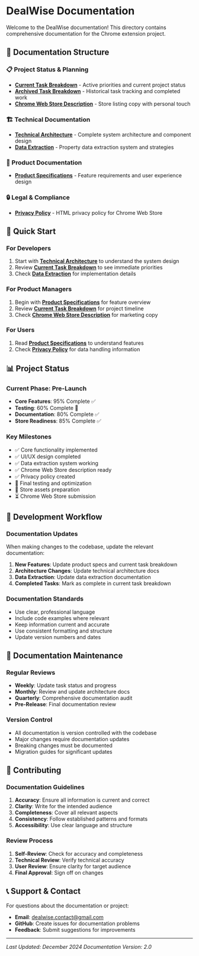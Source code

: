 # DealWise Documentation

Welcome to the DealWise documentation! This directory contains comprehensive documentation for the Chrome extension project.

## 📁 Documentation Structure

### 📋 Project Status & Planning
- **[Current Task Breakdown](tasks/task-breakdown.md)** - Active priorities and current project status
- **[Archived Task Breakdown](tasks/archived-task-breakdown.md)** - Historical task tracking and completed work
- **[Chrome Web Store Description](chrome-webstore-description.md)** - Store listing copy with personal touch

### 🏗️ Technical Documentation
- **[Technical Architecture](architecture/tech-architecture.md)** - Complete system architecture and component design
- **[Data Extraction](architecture/data-extraction.md)** - Property data extraction system and strategies

### 📱 Product Documentation
- **[Product Specifications](specs/product-specs.md)** - Feature requirements and user experience design

### 🔒 Legal & Compliance
- **[Privacy Policy](../privacy-policy.html)** - HTML privacy policy for Chrome Web Store

## 🚀 Quick Start

### For Developers
1. Start with **[Technical Architecture](architecture/tech-architecture.md)** to understand the system design
2. Review **[Current Task Breakdown](tasks/task-breakdown.md)** to see immediate priorities
3. Check **[Data Extraction](architecture/data-extraction.md)** for implementation details

### For Product Managers
1. Begin with **[Product Specifications](specs/product-specs.md)** for feature overview
2. Review **[Current Task Breakdown](tasks/task-breakdown.md)** for project timeline
3. Check **[Chrome Web Store Description](chrome-webstore-description.md)** for marketing copy

### For Users
1. Read **[Product Specifications](specs/product-specs.md)** to understand features
2. Check **[Privacy Policy](../privacy-policy.html)** for data handling information

## 📊 Project Status

### Current Phase: Pre-Launch
- **Core Features**: 95% Complete ✅
- **Testing**: 60% Complete 🔄
- **Documentation**: 80% Complete ✅
- **Store Readiness**: 85% Complete ✅

### Key Milestones
- ✅ Core functionality implemented
- ✅ UI/UX design completed
- ✅ Data extraction system working
- ✅ Chrome Web Store description ready
- ✅ Privacy policy created
- 🔄 Final testing and optimization
- 🔄 Store assets preparation
- ⏳ Chrome Web Store submission

## 🔧 Development Workflow

### Documentation Updates
When making changes to the codebase, update the relevant documentation:

1. **New Features**: Update product specs and current task breakdown
2. **Architecture Changes**: Update technical architecture docs
3. **Data Extraction**: Update data extraction documentation
4. **Completed Tasks**: Mark as complete in current task breakdown

### Documentation Standards
- Use clear, professional language
- Include code examples where relevant
- Keep information current and accurate
- Use consistent formatting and structure
- Update version numbers and dates

## 📝 Documentation Maintenance

### Regular Reviews
- **Weekly**: Update task status and progress
- **Monthly**: Review and update architecture docs
- **Quarterly**: Comprehensive documentation audit
- **Pre-Release**: Final documentation review

### Version Control
- All documentation is version controlled with the codebase
- Major changes require documentation updates
- Breaking changes must be documented
- Migration guides for significant updates

## 🤝 Contributing

### Documentation Guidelines
1. **Accuracy**: Ensure all information is current and correct
2. **Clarity**: Write for the intended audience
3. **Completeness**: Cover all relevant aspects
4. **Consistency**: Follow established patterns and formats
5. **Accessibility**: Use clear language and structure

### Review Process
1. **Self-Review**: Check for accuracy and completeness
2. **Technical Review**: Verify technical accuracy
3. **User Review**: Ensure clarity for target audience
4. **Final Approval**: Sign off on changes

## 📞 Support & Contact

For questions about the documentation or project:
- **Email**: dealwise.contact@gmail.com
- **GitHub**: Create issues for documentation problems
- **Feedback**: Submit suggestions for improvements

---

*Last Updated: December 2024*
*Documentation Version: 2.0* 